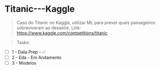 # Titanic---Kaggle
>Caso do Titanic no Kaggle, utilizar ML para prever quais passageiros sobreviveram ao desastre.
>Link: https://www.kaggle.com/competitions/titanic

>Tasks:
- [ ] 1 - Data Prep - ✅
- [ ] 2 - Eda - Em Andamento
- [ ] 3 - Modelos 
